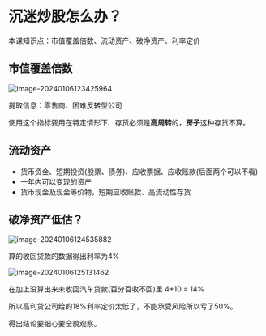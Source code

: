 # 沉迷炒股怎么办？

本课知识点：市值覆盖倍数、流动资产、破净资产、利率定价



## 市值覆盖倍数

![image-20240106123425964](https://gitee.com/DiaoYangcao/md/raw/master/images/image-20240106123425964.png)

提取信息：零售商、困难反转型公司

使用这个指标要用在特定情形下、存货必须是**高周转**的，**房子**这种存货不算。





## 流动资产

- 货币资金、短期投资(股票、债券)、应收票据、应收账款(后面两个可以不看)
- 一年内可以变现的资产
- 货币现金及现金等价物，短期应收账款、高流动性存货





## 破净资产低估？

![image-20240106124535882](https://gitee.com/DiaoYangcao/md/raw/master/images/image-20240106124535882.png)

算的收回贷款的数据得出利率为4%



![image-20240106125131462](https://gitee.com/DiaoYangcao/md/raw/master/images/image-20240106125131462.png)

在加上没算出来未收回汽车贷款(百分百收不回)里 4+10 = 14%

所以高利贷公司给的18%利率定价太低了，不能承受风险所以亏了50%。

得出结论要细心要全貌观察。

